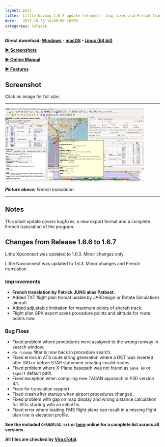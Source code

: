 ```yaml
---
layout: post
title:  Little Navmap 1.6.7 update released - bug fixes and French translation
date:   2017-10-28 14:00:00 +0200
categories: release
---
```


**Direct download:
[Windows](https://github.com/albar965/littlenavmap/releases/download/v1.6.7/LittleNavmap-win-1.6.7.zip) -
[macOS](https://github.com/albar965/littlenavmap/releases/download/v1.6.7/LittleNavmap-macOS-1.6.7.zip) -
[Linux \(64 bit\)](https://github.com/albar965/littlenavmap/releases/download/v1.6.7/LittleNavmap-linux-1.6.7.tar.gz)**

[**► Screenshots**](/littlenavmapscreens.html)

[**► Online Manual**](https://albar965.gitbooks.io/little-navmap-user-manual/content/v/release/1.6/en/)

[**► Features**](/littlenavmap.html)

## Screenshot

Click on image for full size.

----

[![Little Navmap 1.6.7](/assets/images/littlenavmapfrench_small.jpg)](/assets/images/littlenavmapfrench.jpg)

_**Picture above:** French translation._

----

## Notes

This small update covers bugfixes, a new export format and a complete French translation of the program.

## Changes from Release 1.6.6 to 1.6.7

Little Xpconnect was updated to 1.0.3. Minor changes only.

Little Navconnect was updated to 1.6.3. Minor changes and French translation.

### Improvements
* **French translation by Patrick JUNG alias Patbest.**
* Added TXT flight plan format usable by JARDesign or Rotate Simulations aircraft.
* Added adjustable limitation for maximum points of aircraft track.
* Flight plan GPX export saves procedure points and altitude for route points now.

### Bug Fixes
* Fixed problem where procedures were assigned to the wrong runway in search window.
* `No runway` filter is now back in procedure search.
* Fixed errors in ATS route string generation where a DCT was inserted after
  SID or before STAR statement creating invalid routes.
* Fixed problem where X-Plane basepath was not found as `Save as` or `Export` default path.
* Fixed exception when compiling new TACAN approach in P3D version 4.1.
* Fixes for translation support.
* Fixed crash after startup when airport procedures changed.
* Fixed problem with gap on map display and wrong distance calculation for SIDs starting with an initial fix.
* Fixed error where loading FMS flight plans can result in a missing
  flight plan line in elevation profile.


**See the included `CHANGELOG.txt` or [here](https://github.com/albar965/littlenavmap/blob/release/1.6/CHANGELOG.txt) online for a complete list across all versions.**

**All files are checked by [VirusTotal](https://www.virustotal.com).**

